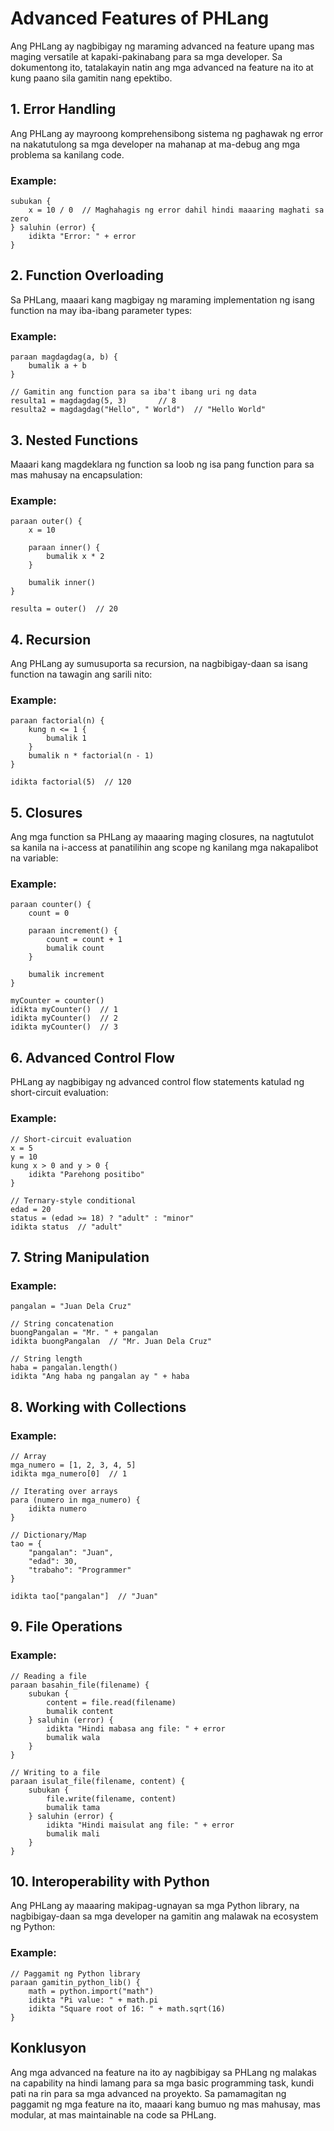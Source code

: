 # Advanced Features of PHLang

Ang PHLang ay nagbibigay ng maraming advanced na feature upang mas maging versatile at kapaki-pakinabang para sa mga developer. Sa dokumentong ito, tatalakayin natin ang mga advanced na feature na ito at kung paano sila gamitin nang epektibo.

## 1. Error Handling

Ang PHLang ay mayroong komprehensibong sistema ng paghawak ng error na nakatutulong sa mga developer na mahanap at ma-debug ang mga problema sa kanilang code.

### Example:
```ph
subukan {
    x = 10 / 0  // Maghahagis ng error dahil hindi maaaring maghati sa zero
} saluhin (error) {
    idikta "Error: " + error
}
```

## 2. Function Overloading

Sa PHLang, maaari kang magbigay ng maraming implementation ng isang function na may iba-ibang parameter types:

### Example:
```ph
paraan magdagdag(a, b) {
    bumalik a + b
}

// Gamitin ang function para sa iba't ibang uri ng data
resulta1 = magdagdag(5, 3)       // 8
resulta2 = magdagdag("Hello", " World")  // "Hello World"
```

## 3. Nested Functions

Maaari kang magdeklara ng function sa loob ng isa pang function para sa mas mahusay na encapsulation:

### Example:
```ph
paraan outer() {
    x = 10
    
    paraan inner() {
        bumalik x * 2
    }
    
    bumalik inner()
}

resulta = outer()  // 20
```

## 4. Recursion

Ang PHLang ay sumusuporta sa recursion, na nagbibigay-daan sa isang function na tawagin ang sarili nito:

### Example:
```ph
paraan factorial(n) {
    kung n <= 1 {
        bumalik 1
    }
    bumalik n * factorial(n - 1)
}

idikta factorial(5)  // 120
```

## 5. Closures

Ang mga function sa PHLang ay maaaring maging closures, na nagtutulot sa kanila na i-access at panatilihin ang scope ng kanilang mga nakapalibot na variable:

### Example:
```ph
paraan counter() {
    count = 0
    
    paraan increment() {
        count = count + 1
        bumalik count
    }
    
    bumalik increment
}

myCounter = counter()
idikta myCounter()  // 1
idikta myCounter()  // 2
idikta myCounter()  // 3
```

## 6. Advanced Control Flow

PHLang ay nagbibigay ng advanced control flow statements katulad ng short-circuit evaluation:

### Example:
```ph
// Short-circuit evaluation
x = 5
y = 10
kung x > 0 and y > 0 {
    idikta "Parehong positibo"
}

// Ternary-style conditional
edad = 20
status = (edad >= 18) ? "adult" : "minor"
idikta status  // "adult"
```

## 7. String Manipulation

### Example:
```ph
pangalan = "Juan Dela Cruz"

// String concatenation
buongPangalan = "Mr. " + pangalan
idikta buongPangalan  // "Mr. Juan Dela Cruz"

// String length
haba = pangalan.length()
idikta "Ang haba ng pangalan ay " + haba
```

## 8. Working with Collections

### Example:
```ph
// Array
mga_numero = [1, 2, 3, 4, 5]
idikta mga_numero[0]  // 1

// Iterating over arrays
para (numero in mga_numero) {
    idikta numero
}

// Dictionary/Map
tao = {
    "pangalan": "Juan",
    "edad": 30,
    "trabaho": "Programmer"
}

idikta tao["pangalan"]  // "Juan"
```

## 9. File Operations

### Example:
```ph
// Reading a file
paraan basahin_file(filename) {
    subukan {
        content = file.read(filename)
        bumalik content
    } saluhin (error) {
        idikta "Hindi mabasa ang file: " + error
        bumalik wala
    }
}

// Writing to a file
paraan isulat_file(filename, content) {
    subukan {
        file.write(filename, content)
        bumalik tama
    } saluhin (error) {
        idikta "Hindi maisulat ang file: " + error
        bumalik mali
    }
}
```

## 10. Interoperability with Python

Ang PHLang ay maaaring makipag-ugnayan sa mga Python library, na nagbibigay-daan sa mga developer na gamitin ang malawak na ecosystem ng Python:

### Example:
```ph
// Paggamit ng Python library
paraan gamitin_python_lib() {
    math = python.import("math")
    idikta "Pi value: " + math.pi
    idikta "Square root of 16: " + math.sqrt(16)
}
```

## Konklusyon

Ang mga advanced na feature na ito ay nagbibigay sa PHLang ng malakas na capability na hindi lamang para sa mga basic programming task, kundi pati na rin para sa mga advanced na proyekto. Sa pamamagitan ng paggamit ng mga feature na ito, maaari kang bumuo ng mas mahusay, mas modular, at mas maintainable na code sa PHLang.